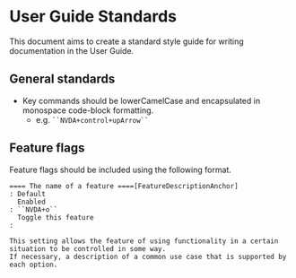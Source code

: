 # User Guide Standards
This document aims to create a standard style guide for writing documentation in the User Guide.

## General standards
- Key commands should be lowerCamelCase and encapsulated in monospace code-block formatting.
  - e.g. ` ``NVDA+control+upArrow`` `

## Feature flags

Feature flags should be included using the following format.

```text2tags
==== The name of a feature ====[FeatureDescriptionAnchor]
: Default
  Enabled
: ``NVDA+o``
  Toggle this feature
:

This setting allows the feature of using functionality in a certain situation to be controlled in some way.
If necessary, a description of a common use case that is supported by each option.
```
